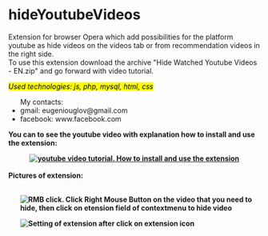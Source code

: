 # hideYoutubeVideos
Extension for browser Opera which add possibilities for the platform youtube as hide videos on the videos tab or from recommendation videos in the right side.<br>
To use this extension download the archive "Hide Watched Youtube Videos - EN.zip" and go forward with video tutorial.

<i><mark>Used technologies: js, php, mysql, html, css</mark></i>
<ul>
My contacts:
  <li>gmail: eugeniouglov@gmail.com</li>
  <li>facebook: www.facebook.com</li>
</ul>

<b>You can to see the youtube video with explanation how to install and use the extension:<b>
<div align="center">
  <a target="_blank" rel="noopener noreferrer" href="https://www.youtube.com/watch?v=2f5Ha4-g_Bw" ><img src="https://i.ibb.co/9yg4HPT/youtube-extension.png" alt="youtube video tutorial. How to install and use the extension"></a>
</div>
<br>
<b>Pictures of extension:</b>
<br><br>
  
<ul>
<img src="https://i.ibb.co/VVHmQjQ/RMB-extension.png" alt="RMB click. Click Right Mouse Button on the video that you need to hide, then click on etension field of contextmenu to hide video"  align="middle" style="display: block; margin-left: auto; margin-right: auto; z-index: 1;">
</ul>
<ul>
<img src="https://i.ibb.co/VCc5TQp/Settings-extension.png" alt="Setting of extension after click on extension icon">
</ul>
